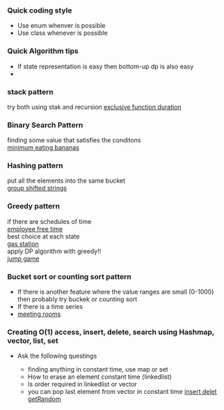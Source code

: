 ### Quick coding style    

* Use enum whenver is possible
* Use class whenever is possible

### Quick Algorithm tips    

* If state representation is easy then bottom-up dp is also easy  
* 

### stack pattern     
try both using stak and recursion
[exclusive function duration](https://leetcode.com/problems/exclusive-time-of-functions/)

### Binary Search Pattern  
finding some value that satisfies the conditons     
[minimum eating bananas](https://leetcode.com/problems/minimum-add-to-make-parentheses-valid/)

### Hashing pattern
put all the elements into the same bucket        
[group shifted strings](https://leetcode.com/problems/group-shifted-strings/)  

### Greedy pattern    
if there are schedules of time          
[employee free time](https://leetcode.com/problems/employee-free-time/)    
best choice at each state      
[gas station](https://leetcode.com/problems/gas-station/)    
apply DP algorithm with greedy!!     
[jump game](https://leetcode.com/problems/jump-game/)     

### Bucket sort or counting sort pattern  

* If there is another feature where the value ranges are small (0-1000) then probably try buckek or counting sort     
* If there is a time series
*  [meeting rooms](https://leetcode.com/problems/meeting-rooms-ii/)      

### Creating O(1) access, insert, delete, search using Hashmap, vector, list, set    
* Ask the following questings

   * finding anything in constant time, use map or set
  * How to erase an element constant time (linkedlist)
  * Is order required in linkedlist or vector
  * you can pop last element from vector in constant time
  [insert delet getRandom](https://leetcode.com/problems/insert-delete-getrandom-o1-duplicates-allowed/)
 
